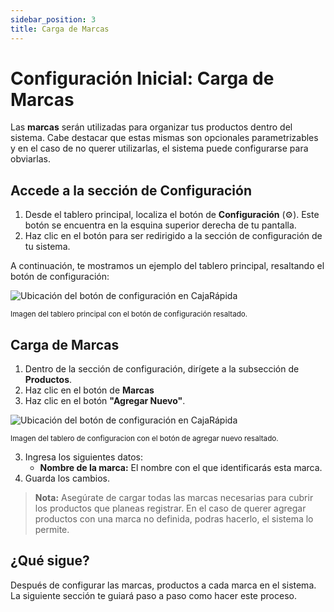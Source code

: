 ```yaml
---
sidebar_position: 3
title: Carga de Marcas
---
```


# Configuración Inicial: Carga de Marcas

Las **marcas** serán utilizadas para organizar tus productos dentro del sistema. Cabe destacar que estas mismas son opcionales parametrizables y en el caso de no querer utilizarlas, el sistema puede configurarse para obviarlas.

## Accede a la sección de Configuración

1. Desde el tablero principal, localiza el botón de **Configuración** (⚙️). Este botón se encuentra en la esquina superior derecha de tu pantalla.
2. Haz clic en el botón para ser redirigido a la sección de configuración de tu sistema.

A continuación, te mostramos un ejemplo del tablero principal, resaltando el botón de configuración:

<div style={{ textAlign: 'center' }}>
  <img 
    src="../../img/boton-configuracion.png" 
    alt="Ubicación del botón de configuración en CajaRápida" 
    style={{ maxWidth: '700px', border: '1px solid #ddd', borderRadius: '8px' }} 
  />
  <p><small>Imagen del tablero principal con el botón de configuración resaltado.</small></p>
</div>

## Carga de Marcas

1. Dentro de la sección de configuración, dirígete a la subsección de **Productos**.
2. Haz clic en el botón de **Marcas**
3. Haz clic en el botón **"Agregar Nuevo"**.

<div style={{ textAlign: 'center' }}>
  <img 
    src="../../img/agregar-marca.png" 
    alt="Ubicación del botón de configuración en CajaRápida" 
    style={{ maxWidth: '700px', border: '1px solid #ddd', borderRadius: '8px' }} 
  />
  <p><small>Imagen del tablero de configuracion con el botón de agregar nuevo resaltado.</small></p>
</div>

3. Ingresa los siguientes datos:
   - **Nombre de la marca:** El nombre con el que identificarás esta marca.
4. Guarda los cambios.

> **Nota:** Asegúrate de cargar todas las marcas necesarias para cubrir los productos que planeas registrar. En el caso de querer agregar productos con una marca no definida, podras hacerlo, el sistema lo permite.

## ¿Qué sigue?

Después de configurar las marcas, productos a cada marca en el sistema.
La siguiente sección te guiará paso a paso como hacer este proceso.
